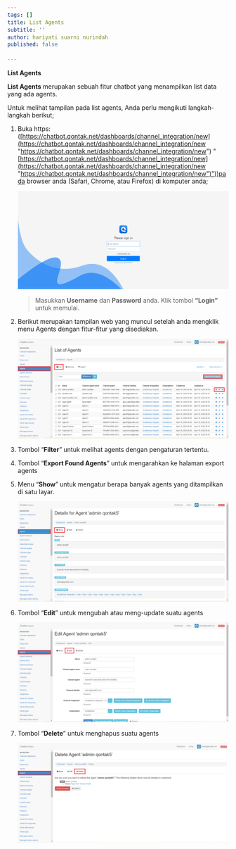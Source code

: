 ```yaml
---
tags: []
title: List Agents
subtitle: ''
author: hariyati suarni nurindah
published: false

---
```

**List Agents**

**List Agents** merupakan sebuah fitur chatbot yang menampilkan list data yang ada agents.

Untuk melihat tampilan pada list agents, Anda perlu mengikuti langkah-langkah berikut;

1. Buka https: ([https://chatbot.qontak.net/dashboards/channel_integration/new](https://chatbot.qontak.net/dashboards/channel_integration/new "https://chatbot.qontak.net/dashboards/channel_integration/new") "[https://chatbot.qontak.net/dashboards/channel_integration/new](https://chatbot.qontak.net/dashboards/channel_integration/new "https://chatbot.qontak.net/dashboards/channel_integration/new")"))pada browser anda (Safari, Chrome, atau Firefox) di komputer anda;

   ![](/uploads/channell.PNG)

   > Masukkan **Username** dan **Password** anda. Klik tombol **“Login”** untuk memulai.
2. Berikut merupakan tampilan web yang muncul setelah anda mengklik menu Agents dengan fitur-fitur yang disediakan.

   ![](/uploads/agentupdate1.PNG)
3. Tombol “**Filter**” untuk melihat agents dengan pengaturan tertentu.
4. Tombol “**Export Found Agents**” untuk mengarahkan ke halaman export agents
5. Menu “**Show**” untuk mengatur berapa banyak agents yang ditampilkan di satu layar.

   ![](/uploads/agentupdate2.PNG)
6. Tombol “**Edit**” untuk mengubah atau meng-update suatu agents

   ![](/uploads/agentupdate3.PNG)
7. Tombol “**Delete**” untuk menghapus suatu agents

   ![](/uploads/agentupdate4.PNG)